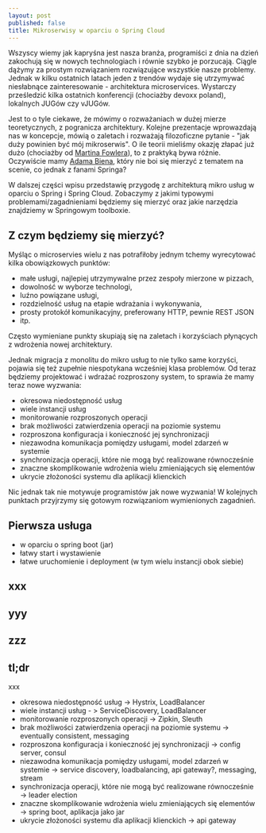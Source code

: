 ```yaml
---
layout: post
published: false
title: Mikroserwisy w oparciu o Spring Cloud
---
```

Wszyscy wiemy jak kapryśna jest nasza branża, programiści z dnia na dzień zakochują się w nowych technologiach i równie szybko je porzucają. Ciągle dążymy za prostym rozwiązaniem rozwiązujące wszystkie nasze problemy. Jednak w kilku ostatnich latach jeden z trendów wydaje się utrzymywać niesłabnące zainteresowanie - architektura microservices. Wystarczy prześledzić kilka ostatnich konferencji (chociażby devoxx poland), lokalnych JUGów czy vJUGów.

Jest to o tyle ciekawe, że mówimy o rozważaniach w dużej mierze teoretycznych, z pogranicza architektury. Kolejne prezentacje wprowazdają nas w koncepcje, mówią o zaletach i rozważają filozoficzne pytanie - "jak duży powinien być mój mikroserwis". O ile teorii mieliśmy okazję złapać już dużo (chociażby od [Martina Fowlera](http://www.martinfowler.com/articles/microservices.html)), to z praktyką bywa różnie. Oczywiście mamy [Adama Biena](http://www.adam-bien.com/roller/abien/), który nie boi się mierzyć z tematem na scenie, co jednak z fanami Springa?

W dalszej części wpisu przedstawię przygodę z architekturą mikro usług w oparciu o Spring i Spring Cloud. Zobaczymy z jakimi typowymi problemami/zagadnieniami będziemy się mierzyć oraz jakie narzędzia znajdziemy w Springowym toolboxie.

## Z czym będziemy się mierzyć?

Myśląc o microservies wielu z nas potrafiłoby jednym tchemy wyrecytować kilka obowiązkowych punktów:
- małe usługi, najlepiej utrzymywalne przez zespoły mierzone w pizzach,
- dowolność w wyborze technologi,
- luźno powiązane usługi,
- rozdzielność usług na etapie wdrażania i wykonywania,
- prosty protokół komunikacyjny, preferowany HTTP, pewnie REST JSON
- itp.

Często wymieniane punkty skupiają się na zaletach i korzyściach płynących z wdrożenia nowej architektury.

Jednak migracja z monolitu do mikro usług to nie tylko same korzyści, pojawia się też zupełnie niespotykana wcześniej klasa problemów. Od teraz będziemy projektować i wdrażać rozproszony system, to sprawia że mamy teraz nowe wyzwania:
- okresowa niedostępność usług
- wiele instancji usług
- monitorowanie rozproszonych operacji
- brak możliwości zatwierdzenia operacji na poziomie systemu
- rozproszona konfiguracja i konieczność jej synchronizacji
- niezawodna komunikacja pomiędzy usługami, model zdarzeń w systemie
- synchronizacja operacji, które nie mogą być realizowane równocześnie
- znaczne skomplikowanie wdrożenia wielu zmieniających się elementów
- ukrycie złożoności systemu dla aplikacji klienckich

Nic jednak tak nie motywuje programistów jak nowe wyzwania! W kolejnych punktach przyjrzymy się gotowym rozwiązaniom wymienionych zagadnień.

## Pierwsza usługa

- w oparciu o spring boot (jar)
- łatwy start i wystawienie
- łatwe uruchomienie i deployment (w tym wielu instancji obok siebie)

## xxx

## yyy

## zzz

## tl;dr

xxx

- okresowa niedostępność usług -> Hystrix, LoadBalancer
- wiele instancji usług - > ServiceDiscovery, LoadBalancer
- monitorowanie rozproszonych operacji -> Zipkin, Sleuth
- brak możliwości zatwierdzenia operacji na poziomie systemu -> eventually consistent, messaging
- rozproszona konfiguracja i konieczność jej synchronizacji -> config server, consul
- niezawodna komunikacja pomiędzy usługami, model zdarzeń w systemie -> service discovery, loadbalancing, api gateway?, messaging, stream
- synchronizacja operacji, które nie mogą być realizowane równocześnie -> leader election
- znaczne skomplikowanie wdrożenia wielu zmieniających się elementów -> spring boot, aplikacja jako jar
- ukrycie złożoności systemu dla aplikacji klienckich -> api gateway

